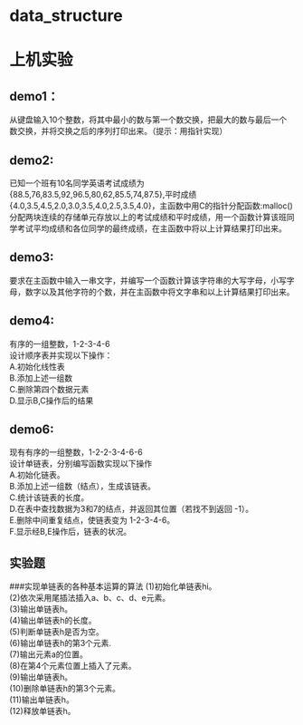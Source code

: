 # data_structure
# 上机实验
## demo1：
从键盘输入10个整数，将其中最小的数与第一个数交换，把最大的数与最后一个数交换，并将交换之后的序列打印出来。（提示：用指针实现）
## demo2:
已知一个班有10名同学英语考试成绩为{88.5,76,83.5,92,96.5,80,62,85.5,74,87.5},平时成绩{4.0,3.5,4.5,2.0,3.0,3.5,4.0,2.5,3.5,4.0}，主函数中用C的指针分配函数:malloc()分配两块连续的存储单元存放以上的考试成绩和平时成绩，用一个函数计算该班同学考试平均成绩和各位同学的最终成绩，在主函数中将以上计算结果打印出来。
## demo3:
要求在主函数中输入一串文字，并编写一个函数计算该字符串的大写字母，小写字母，数字以及其他字符的个数，并在主函数中将文字串和以上计算结果打印出来。
## demo4:
有序的一组整数，1-2-3-4-6<br>
设计顺序表并实现以下操作：<br>
	A.初始化线性表 <br>
	B.添加上述一组数 <br>
	C.删除第四个数据元素 <br>
	D.显示B,C操作后的结果 <br>

## demo6:
现有有序的一组整数，1-2-2-3-4-6-6<br>
设计单链表，分别编写函数实现以下操作<br>
	A.初始化链表。<br>
	B.添加上述一组数（结点），生成该链表。<br>
	C.统计该链表的长度。<br>
	D.在表中查找数据为3和7的结点，并返回其位置（若找不到返回 -1）。<br>
	E.删除中间重复结点，使链表变为 1-2-3-4-6。<br>
	F.显示经B,E操作后，链表的状况。<br>
## 实验题
###实现单链表的各种基本运算的算法
(1)初始化单链表hi。<br>
(2)依次采用尾插法插入a、b、c、d、e元素。<br>
(3)输出单链表h。<br>
(4)输出单链表h的长度。<br>
(5)判断单链表h是否为空。<br>
(6)输出单链表h的第3个元素.<br>
(7)输出元素a的位置。<br>
(8)在第4个元素位置上插入了元素。<br>
(9)输出单链表h。<br>
(10)删除单链表h的第3个元素。<br>
(11)输出单链表h。<br>
(12)释放单链表h。<br>
